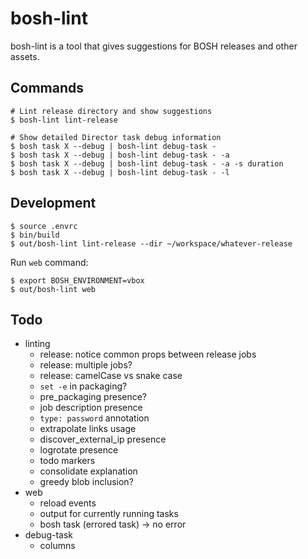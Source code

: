 # bosh-lint

bosh-lint is a tool that gives suggestions for BOSH releases and other assets.

## Commands

```
# Lint release directory and show suggestions
$ bosh-lint lint-release

# Show detailed Director task debug information
$ bosh task X --debug | bosh-lint debug-task -
$ bosh task X --debug | bosh-lint debug-task - -a
$ bosh task X --debug | bosh-lint debug-task - -a -s duration
$ bosh task X --debug | bosh-lint debug-task - -l
```

## Development

```
$ source .envrc
$ bin/build
$ out/bosh-lint lint-release --dir ~/workspace/whatever-release
```

Run `web` command:

```
$ export BOSH_ENVIRONMENT=vbox
$ out/bosh-lint web
```

## Todo

- linting
  - release: notice common props between release jobs
  - release: multiple jobs?
  - release: camelCase vs snake case
  - `set -e` in packaging?
  - pre_packaging presence?
  - job description presence
  - `type: password` annotation
  - extrapolate links usage
  - discover_external_ip presence
  - logrotate presence
  - todo markers
  - consolidate explanation
  - greedy blob inclusion?
- web
  - reload events
  - output for currently running tasks
  - bosh task (errored task) -> no error
- debug-task
  - columns
